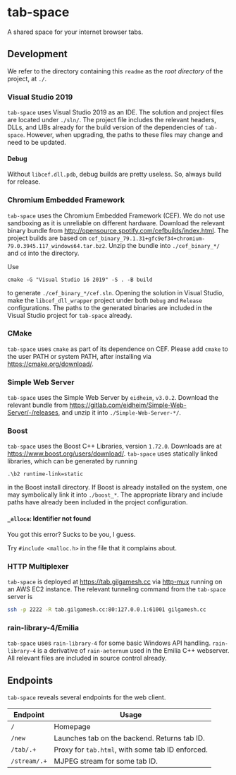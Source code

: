 # tab-space

A shared space for your internet browser tabs.

## Development

We refer to the directory containing this `readme` as the *root directory* of the project, at `./`.

### Visual Studio 2019

`tab-space` uses Visual Studio 2019 as an IDE. The solution and project files are located under `./sln/`. The project file includes the relevant headers, DLLs, and LIBs already for the build version of the dependencies of `tab-space`. However, when upgrading, the paths to these files may change and need to be updated.

#### Debug

Without `libcef.dll.pdb`, debug builds are pretty useless. So, always build for release.

### Chromium Embedded Framework

`tab-space` uses the Chromium Embedded Framework (CEF). We do not use sandboxing as it is unreliable on different hardware. Download the relevant binary bundle from <http://opensource.spotify.com/cefbuilds/index.html>. The project builds are based on `cef_binary_79.1.31+gfc9ef34+chromium-79.0.3945.117_windows64.tar.bz2`. Unzip the bundle into `./cef_binary_*/` and `cd` into the directory.

Use

```batch
cmake -G "Visual Studio 16 2019" -S . -B build
```

to generate `./cef_binary_*/cef.sln`. Opening the solution in Visual Studio, make the `libcef_dll_wrapper` project under both `Debug` and `Release` configurations. The paths to the generated binaries are included in the Visual Studio project for `tab-space` already.

### CMake

`tab-space` uses `cmake` as part of its dependence on CEF. Please add `cmake` to the user PATH or system PATH, after installing via <https://cmake.org/download/>.

### Simple Web Server

`tab-space` uses the Simple Web Server by `eidheim`, `v3.0.2`. Download the relevant bundle from <https://gitlab.com/eidheim/Simple-Web-Server/-/releases>, and unzip it into `./Simple-Web-Server-*/`.

### Boost

`tab-space` uses the Boost C++ Libraries, version `1.72.0`. Downloads are at <https://www.boost.org/users/download/>. `tab-space` uses statically linked libraries, which can be generated by running

```batch
.\b2 runtime-link=static
```

in the Boost install directory. If Boost is already installed on the system, one may symbolically link it into `./boost_*`. The appropriate library and include paths have already been included in the project configuration.

#### `_alloca`: Identifier not found

You got this error? Sucks to be you, I guess.

Try `#include <malloc.h>` in the file that it complains about.

### HTTP Multiplexer

`tab-space` is deployed at <https://tab.gilgamesh.cc> via [http-mux](https://github.com/GilgameshxZero/http-mux) running on an AWS EC2 instance. The relevant tunneling command from the `tab-space` server is

```bash
ssh -p 2222 -R tab.gilgamesh.cc:80:127.0.0.1:61001 gilgamesh.cc
```

### rain-library-4/Emilia

`tab-space` uses `rain-library-4` for some basic Windows API handling. `rain-library-4` is a derivative of `rain-aeternum` used in the Emilia C++ webserver. All relevant files are included in source control already.

## Endpoints

`tab-space` reveals several endpoints for the web client.

Endpoint|Usage
-|-
`/`|Homepage
`/new`|Launches tab on the backend. Returns tab ID.
`/tab/.+`|Proxy for `tab.html`, with some tab ID enforced.
`/stream/.+`|MJPEG stream for some tab ID.
